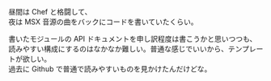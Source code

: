 昼間は Chef と格闘して、  
夜は MSX 音源の曲をバックにコードを書いていたくらい。

書いたモジュールの API ドキュメントを申し訳程度は書こうかと思いつつも、  
読みやすい構成にするのはなかなか難しい。普通な感じでいいから、テンプレートが欲しい。  
過去に Github で普通で読みやすいものを見かけたんだけどな。
